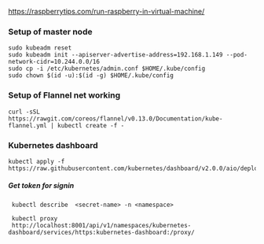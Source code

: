 https://raspberrytips.com/run-raspberry-in-virtual-machine/


### Setup of master node
```
sudo kubeadm reset
sudo kubeadm init --apiserver-advertise-address=192.168.1.149 --pod-network-cidr=10.244.0.0/16
sudo cp -i /etc/kubernetes/admin.conf $HOME/.kube/config
sudo chown $(id -u):$(id -g) $HOME/.kube/config
```

### Setup of Flannel net working
```
curl -sSL https://rawgit.com/coreos/flannel/v0.13.0/Documentation/kube-flannel.yml | kubectl create -f -
```


### Kubernetes dashboard
```
kubectl apply -f https://raw.githubusercontent.com/kubernetes/dashboard/v2.0.0/aio/deploy/recommended.yaml
```
##### Get token for signin
```
 kubectl describe  <secret-name> -n <namespace>

 kubectl proxy
 http://localhost:8001/api/v1/namespaces/kubernetes-dashboard/services/https:kubernetes-dashboard:/proxy/
 ```